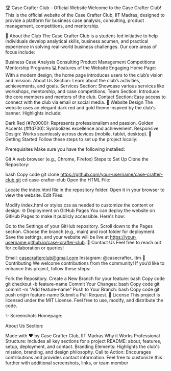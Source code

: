 🏆 Case Crafter Club - Official Website
Welcome to the Case Crafter Club! This is the official website of the Case Crafter Club, IIT Madras, designed to provide a platform for business case analysis, consulting, product management, competitions, and mentorship.


🌟 About the Club
The Case Crafter Club is a student-led initiative to help individuals develop analytical skills, business acumen, and practical experience in solving real-world business challenges. Our core areas of focus include:

Business Case Analysis
Consulting
Product Management
Competitions
Mentorship Programs
💻 Features of the Website
Engaging Home Page: With a modern design, the home page introduces users to the club’s vision and mission.
About Us Section: Learn about the club’s activities, achievements, and goals.
Services Section: Showcase various services like workshops, mentorship, and case competitions.
Team Section: Introduce the core members and mentors of the club.
Contact Section: Easy access to connect with the club via email or social media.
🎨 Website Design
The website uses an elegant dark red and gold theme inspired by the club's banner. Highlights include:

Dark Red (#7c0000): Represents professionalism and passion.
Golden Accents (#ffd700): Symbolizes excellence and achievement.
Responsive Design: Works seamlessly across devices (mobile, tablet, desktop).
🚀 Getting Started
Follow these steps to set up the project locally:

Prerequisites
Make sure you have the following installed:

Git
A web browser (e.g., Chrome, Firefox)
Steps to Set Up
Clone the Repository:

bash
Copy code
git clone https://github.com/your-username/case-crafter-club.git
cd case-crafter-club
Open the HTML File:

Locate the index.html file in the repository folder.
Open it in your browser to view the website.
Edit Files:

Modify index.html or styles.css as needed to customize the content or design.
🌐 Deployment on GitHub Pages
You can deploy the website on GitHub Pages to make it publicly accessible. Here's how:

Go to the Settings of your GitHub repository.
Scroll down to the Pages section.
Choose the branch (e.g., main) and root folder for deployment.
Save the settings, and your website will be live at https://your-username.github.io/case-crafter-club.
📧 Contact Us
Feel free to reach out for collaboration or queries!

Email: casecrafterclub@gmail.com
Instagram: @casecrafter_iitm
🤝 Contributing
We welcome contributions from the community! If you’d like to enhance this project, follow these steps:

Fork the Repository.
Create a New Branch for your feature:
bash
Copy code
git checkout -b feature-name
Commit Your Changes:
bash
Copy code
git commit -m "Add feature-name"
Push to Your Branch:
bash
Copy code
git push origin feature-name
Submit a Pull Request.
📜 License
This project is licensed under the MIT License. Feel free to use, modify, and distribute the code.

✨ Screenshots
Homepage:

About Us Section:

Made with ❤️ by Case Crafter Club, IIT Madras
Why it Works
Professional Structure: Includes all key sections for a project README: about, features, setup, deployment, and contact.
Branding Elements: Highlights the club's mission, branding, and design philosophy.
Call to Action: Encourages contributions and provides contact information.
Feel free to customize this further with additional screenshots, links, or team member
